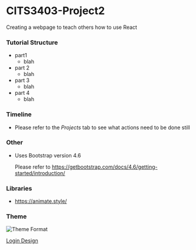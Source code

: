 # CITS3403-Project2
Creating a webpage to teach others how to use React

### Tutorial Structure 
- part1
  - blah
- part 2
  - blah
- part 3
  - blah
- part 4
  - blah

### Timeline
- Please refer to the *Projects* tab to see what actions need to be done still

### Other
- Uses Bootstrap version 4.6
  
  Please refer to https://getbootstrap.com/docs/4.6/getting-started/introduction/

### Libraries
- https://animate.style/


### Theme

![Theme Format](https://visme.co/blog/wp-content/uploads/2016/09/website2-1024x512.jpg)

[Login Design](https://profile.w3schools.com/log-in?redirect_url=https%3A%2F%2Fmy-learning.w3schools.com)
